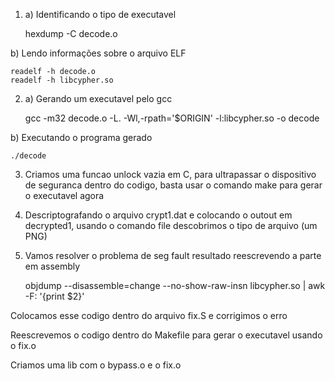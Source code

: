 1. a) Identificando o tipo de executavel

    hexdump -C decode.o

b) Lendo informações sobre o arquivo ELF

    readelf -h decode.o
    readelf -h libcypher.so

2. a) Gerando um executavel pelo gcc

    gcc -m32 decode.o -L. -Wl,-rpath='$ORIGIN' -l:libcypher.so -o decode

b) Executando o programa gerado

    ./decode

3. Criamos uma funcao unlock vazia em C, para ultrapassar o dispositivo de seguranca dentro do codigo, basta usar o comando make para gerar o executavel agora

4. Descriptografando o arquivo crypt1.dat e colocando o outout em decrypted1, usando o comando file descobrimos o tipo de arquivo (um PNG)

5. Vamos resolver o problema de seg fault resultado reescrevendo a parte em assembly

    objdump --disassemble=change --no-show-raw-insn libcypher.so | awk -F: '{print $2}'

Colocamos esse codigo dentro do arquivo fix.S e corrigimos o erro

Reescrevemos o codigo dentro do Makefile para gerar o executavel usando o fix.o

Criamos uma lib com o bypass.o e o fix.o